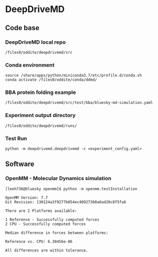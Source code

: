 # DeepDriveMD


## Code base

### DeepDriveMD local repo

```
/files0/oddite/deepdrivemd/src
```

### Conda environment

```
source /share/apps/python/miniconda3.7/etc/profile.d/conda.sh
conda activate /files0/oddite/conda/ddmd/
```

### BBA protein folding example

```
/files0/oddite/deepdrivemd/src/test/bba/bluesky-md-simulation.yaml 
```

### Experiment output directory

```
/files0/oddite/deepdrivemd/runs/
```

### Test Run 

```
python -m deepdrivemd.deepdrivemd -c <experiment_config.yaml>
```

## Software

### OpenMM - Molecular Dynamics simulation

```
[leeh736@bluesky openmm]$ python -m openmm.testInstallation

OpenMM Version: 7.7
Git Revision: 130124a3f9277b054ec40927360a6ad20c8f5fa6

There are 2 Platforms available:

1 Reference - Successfully computed forces
2 CPU - Successfully computed forces

Median difference in forces between platforms:

Reference vs. CPU: 6.30456e-06

All differences are within tolerance.
```
